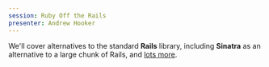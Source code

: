 ```yaml
---
session: Ruby Off the Rails
presenter: Andrew Hooker
---
```


We'll cover alternatives to the standard **Rails** library, including **Sinatra** as an alternative to a large chunk of Rails, and [lots more](https://that.us/activities/G7ZQARbjVjq3c8KQpYRA).
